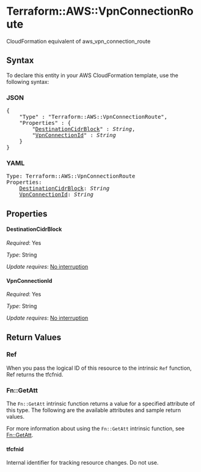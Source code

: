 # Terraform::AWS::VpnConnectionRoute

CloudFormation equivalent of aws_vpn_connection_route

## Syntax

To declare this entity in your AWS CloudFormation template, use the following syntax:

### JSON

<pre>
{
    "Type" : "Terraform::AWS::VpnConnectionRoute",
    "Properties" : {
        "<a href="#destinationcidrblock" title="DestinationCidrBlock">DestinationCidrBlock</a>" : <i>String</i>,
        "<a href="#vpnconnectionid" title="VpnConnectionId">VpnConnectionId</a>" : <i>String</i>
    }
}
</pre>

### YAML

<pre>
Type: Terraform::AWS::VpnConnectionRoute
Properties:
    <a href="#destinationcidrblock" title="DestinationCidrBlock">DestinationCidrBlock</a>: <i>String</i>
    <a href="#vpnconnectionid" title="VpnConnectionId">VpnConnectionId</a>: <i>String</i>
</pre>

## Properties

#### DestinationCidrBlock

_Required_: Yes

_Type_: String

_Update requires_: [No interruption](https://docs.aws.amazon.com/AWSCloudFormation/latest/UserGuide/using-cfn-updating-stacks-update-behaviors.html#update-no-interrupt)

#### VpnConnectionId

_Required_: Yes

_Type_: String

_Update requires_: [No interruption](https://docs.aws.amazon.com/AWSCloudFormation/latest/UserGuide/using-cfn-updating-stacks-update-behaviors.html#update-no-interrupt)

## Return Values

### Ref

When you pass the logical ID of this resource to the intrinsic `Ref` function, Ref returns the tfcfnid.

### Fn::GetAtt

The `Fn::GetAtt` intrinsic function returns a value for a specified attribute of this type. The following are the available attributes and sample return values.

For more information about using the `Fn::GetAtt` intrinsic function, see [Fn::GetAtt](https://docs.aws.amazon.com/AWSCloudFormation/latest/UserGuide/intrinsic-function-reference-getatt.html).

#### tfcfnid

Internal identifier for tracking resource changes. Do not use.

